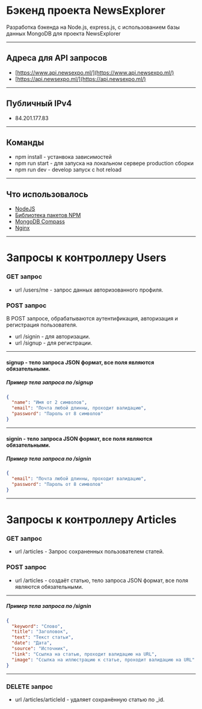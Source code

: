 # Бэкенд проекта NewsExplorer

Разработка бэкенда на Node.js, express.js, с использованием базы данных MongoDB для проекта NewsExplorer
____

## Адреса для API запросов 

- [https://www.api.newsexpo.ml/](https://www.api.newsexpo.ml/)
- [https://api.newsexpo.ml/](https://api.newsexpo.ml/)
____
## Публичный IPv4

- 84.201.177.83
____

## Команды

- npm install - устанвока зависимостей
- npm run start - для запуска на локальном сервере production сборки
- npm run dev - develop запуск с hot reload

____

## Что использовалось

- [NodeJS](https://nodejs.org/en/)
- [Библиотека пакетов NPM](https://nodejs.org/en/download/)
- [MongoDB Compass](https://www.mongodb.com/products/compass)
- [Nginx](https://www.nginx.com/)
____

# Запросы к контроллеру Users

### GET запрос

- url /users/me - запрос данных авторизованного профиля.

### POST запрос

В POST запросе, обрабатываются аутентификация, авторизация и регистрация пользователя. 

- url /signin - для авторизации.
- url /signup - для регистрации.
____
#### signup - тело запроса JSON формат, все поля являются обязательными.
##### Пример тела запроса по /signup
```json
{
  "name": "Имя от 2 символов", 
  "email": "Почта любой длинны, проходит валидацию",
  "password": "Пароль от 8 символов"
}
```
____
#### signin - тело запроса JSON формат, все поля являются обязательными.
##### Пример тела запроса по /signin
```json
{
  "email": "Почта любой длинны, проходит валидацию",
  "password": "Пароль от 8 символов"
}
```
____

# Запросы к контроллеру Articles

### GET запрос

- url /articles - Запрос сохраненных пользователем статей.

### POST запрос

- url /articles - создаёт статью, тело запроса JSON формат, все поля являются обязательными.
____

##### Пример тела запроса по /signin
```json
{
  "keyword": "Слово",
  "title": "Заголовок",
  "text": "Текст статьи",
  "date": "Дата",
  "source": "Источник",
  "link": "Ссылка на статью, проходит валидацию на URL",
  "image": "Ссылка на иллюстрацию к статье, проходит валидацию на URL"
}
```

____

### DELETE запрос

- url /articles/articleId - удаляет сохранённую статью  по _id.
